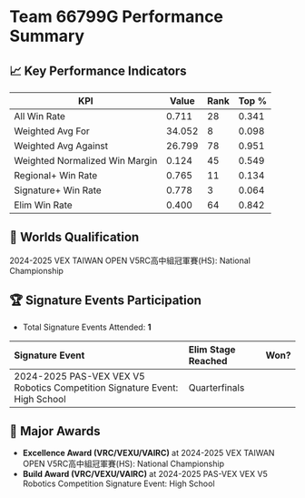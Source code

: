 # Team 66799G Performance Summary

## 📈 Key Performance Indicators
| KPI | Value | Rank | Top % |
| --- | ----- | ---- | ----- |
| All Win Rate | 0.711 | 28 | 0.341 |
| Weighted Avg For | 34.052 | 8 | 0.098 |
| Weighted Avg Against | 26.799 | 78 | 0.951 |
| Weighted Normalized Win Margin | 0.124 | 45 | 0.549 |
| Regional+ Win Rate | 0.765 | 11 | 0.134 |
| Signature+ Win Rate | 0.778 | 3 | 0.064 |
| Elim Win Rate | 0.400 | 64 | 0.842 |


## 🎯 Worlds Qualification
2024-2025 VEX TAIWAN OPEN V5RC高中組冠軍賽(HS): National Championship

## 🏆 Signature Events Participation
- Total Signature Events Attended: **1**

| Signature Event | Elim Stage Reached | Won? |
|:----------------|:-------------------|:----|
| 2024-2025 PAS-VEX VEX V5 Robotics Competition Signature Event: High School | Quarterfinals |  |


## 🥇 Major Awards
- **Excellence Award (VRC/VEXU/VAIRC)** at 2024-2025 VEX TAIWAN OPEN V5RC高中組冠軍賽(HS): National Championship
- **Build Award (VRC/VEXU/VAIRC)** at 2024-2025 PAS-VEX VEX V5 Robotics Competition Signature Event: High School

